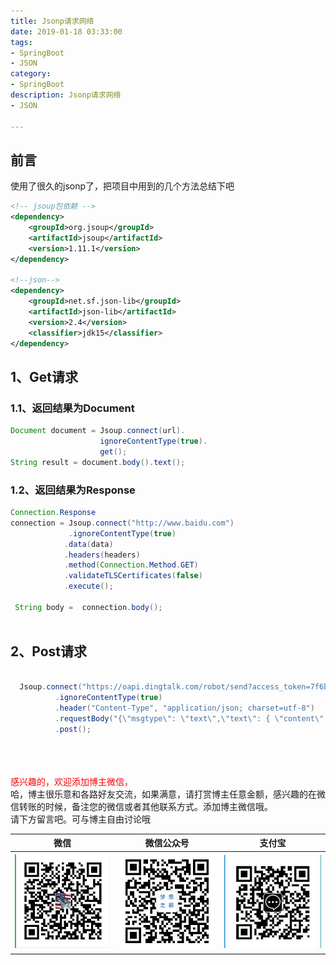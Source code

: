```yaml
---
title: Jsonp请求网络
date: 2019-01-18 03:33:00
tags: 
- SpringBoot
- JSON
category: 
- SpringBoot
description: Jsonp请求网络
- JSON

---
```

<!-- image url 
https://raw.githubusercontent.com/HealerJean/HealerJean.github.io/master/blogImages
　　首行缩进
<font color="red">  </font>

<font  color="red" size="4">   </font>


<font size="4">   </font>
-->

## 前言


使用了很久的jsonp了，把项目中用到的几个方法总结下吧


```xml
<!-- jsoup包依赖 -->
<dependency>
	<groupId>org.jsoup</groupId>
	<artifactId>jsoup</artifactId>
	<version>1.11.1</version>
</dependency>

<!--json-->
<dependency>
	<groupId>net.sf.json-lib</groupId>
	<artifactId>json-lib</artifactId>
	<version>2.4</version>
	<classifier>jdk15</classifier>
</dependency>

```

## 1、Get请求

### 1.1、返回结果为Document

```java
Document document = Jsoup.connect(url).
                    ignoreContentType(true).
                    get();
String result = document.body().text();


```

### 1.2、返回结果为Response

```java
Connection.Response 
connection = Jsoup.connect("http://www.baidu.com")
             .ignoreContentType(true)
            .data(data)
            .headers(headers)
            .method(Connection.Method.GET)
            .validateTLSCertificates(false)
            .execute();

 String body =  connection.body();
        
```



## 2、Post请求


```java

  Jsoup.connect("https://oapi.dingtalk.com/robot/send?access_token=7f6b0788cc5137e7cb1a73f0e5b6d5663aefbbcc40f2e9ac513d7bb84d2bc31f")
          .ignoreContentType(true)
          .header("Content-Type", "application/json; charset=utf-8")
          .requestBody("{\"msgtype\": \"text\",\"text\": { \"content\": \""+text+"\" } }")
          .post();


```



<br/><br/><br/>
<font color="red"> 感兴趣的，欢迎添加博主微信， </font><br/>
哈，博主很乐意和各路好友交流，如果满意，请打赏博主任意金额，感兴趣的在微信转账的时候，备注您的微信或者其他联系方式。添加博主微信哦。
<br/>
请下方留言吧。可与博主自由讨论哦

|微信 | 微信公众号|支付宝|
|:-------:|:-------:|:------:|
| ![微信](https://raw.githubusercontent.com/HealerJean/HealerJean.github.io/master/assets/img/tctip/weixin.jpg)|![微信公众号](https://raw.githubusercontent.com/HealerJean/HealerJean.github.io/master/assets/img/my/qrcode_for_gh_a23c07a2da9e_258.jpg)|![支付宝](https://raw.githubusercontent.com/HealerJean/HealerJean.github.io/master/assets/img/tctip/alpay.jpg) |




<!-- Gitalk 评论 start  -->

<link rel="stylesheet" href="https://unpkg.com/gitalk/dist/gitalk.css">
<script src="https://unpkg.com/gitalk@latest/dist/gitalk.min.js"></script> 
<div id="gitalk-container"></div>    
 <script type="text/javascript">
    var gitalk = new Gitalk({
		clientID: `1d164cd85549874d0e3a`,
		clientSecret: `527c3d223d1e6608953e835b547061037d140355`,
		repo: `HealerJean.github.io`,
		owner: 'HealerJean',
		admin: ['HealerJean'],
		id: 'UO9RCwxpfL0zW4D7',
    });
    gitalk.render('gitalk-container');
</script> 

<!-- Gitalk end -->

